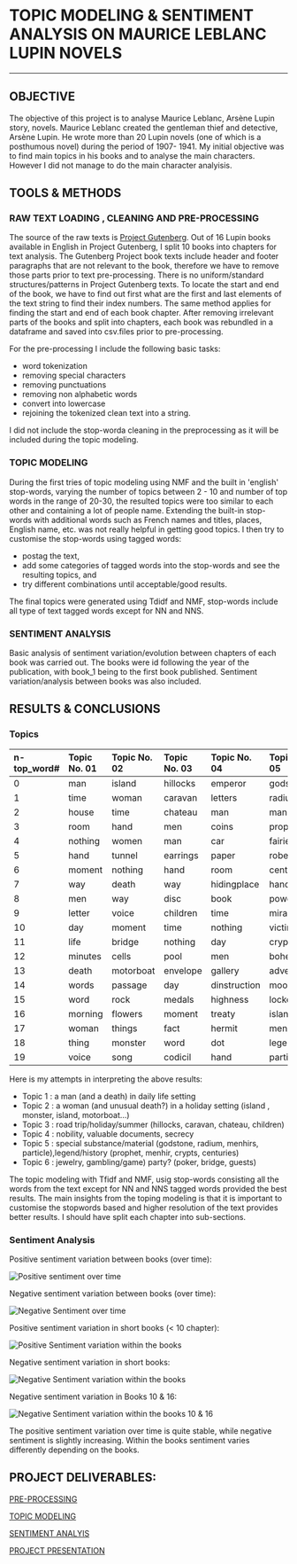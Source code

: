 # TOPIC MODELING & SENTIMENT ANALYSIS ON MAURICE LEBLANC LUPIN NOVELS

___
## OBJECTIVE
The objective of this project is to analyse Maurice Leblanc, Arsène Lupin story, novels.
Maurice Leblanc created the gentleman thief and detective, Arsène Lupin. He wrote more than 20  Lupin novels  (one of which is a posthumous novel) during the period of 1907- 1941.
My initial objective was to find main topics in his books and to  analyse the main characters. However I did not manage to do the main character analyisis.


## TOOLS & METHODS
### RAW TEXT LOADING , CLEANING  AND PRE-PROCESSING
The source of the raw texts is [Project Gutenberg](https://www.gutenberg.org/ebooks/search/?query=Maurice+Leblanc&submit_search=Go%21). 
Out of 16 Lupin books available in English in Project Gutenberg, I split 10 books into chapters for text analysis. 
The Gutenberg Project book texts include header and footer paragraphs that are not relevant to the book, therefore we have to remove those parts prior to text pre-processing.
There is no uniform/standard structures/patterns in Project Gutenberg texts. To locate the start and end of the book, we have to find out first what are the first and last elements of the text string to find their index numbers. The same method applies for finding the start and end of each book chapter. 
After removing irrelevant parts of the books and split into chapters, each book was rebundled in a dataframe and saved into csv.files prior to pre-processing.

For the pre-processing I include the following basic tasks:
* word tokenization
* removing special characters
* removing punctuations
* removing non alphabetic words
* convert into lowercase
* rejoining the tokenized clean text into a string.

I did not include the stop-worda cleaning in the preprocessing as it will be included during the topic modeling. 

### TOPIC MODELING

During the first tries of topic modeling using  NMF and the built in 'english' stop-words, varying the number of topics between 2 - 10 and number of top words in the range of 20-30, the resulted topics were too similar to each other and containing a lot of people name. Extending the built-in stop-words with additional words such as French names and titles, places, English name, etc. was not really helpful in getting good topics.
I then try to customise the stop-words using tagged words:
* postag the text,
* add some categories of tagged words into the stop-words and see the resulting topics, and
* try different combinations until acceptable/good results. 

The final topics were generated using Tdidf and NMF, stop-words include all type of text tagged words except for NN and NNS.

### SENTIMENT ANALYSIS
Basic analysis of sentiment variation/evolution between chapters of each book was carried out.
The books were id following the year of the publication, with book_1 being to the first book published. Sentiment variation/analysis between books was also included. 



## RESULTS & CONCLUSIONS

### Topics

|n-top_word#| Topic No. 01 |Topic No. 02 | Topic No. 03 |Topic No. 04 |Topic No. 05 | Topic No. 06|
|:----------|:-------------|:------------|:-------------|:------------|:------------|:------------|
|0          | man          | island      | hillocks     | emperor     | godstone    | necklace    |
|1          | time         | woman       | caravan      | letters     | radium      | transom     |
|2          | house        | time        | chateau      | man         | man         | cabinet     |
|3          | room         | hand        | men          | coins       | prophet     | poker       |
|4          | nothing      | women       | man          | car         | fairies     | guests      |
|5          | hand         | tunnel      | earrings     | paper       | robe        | room        |
|6          | moment       | nothing     | hand         | room        | centuries   | house       |
|7          | way          | death       | way          | hidingplace | hand        | wife        |
|8          | men          | way         | disc         | book        | power       | shelves     |
|9          | letter       | voice       | children     | time        | miracle     | bohmer      |
|10         | day          | moment      | time         | nothing     | victims     | retaux      |
|11         | life         | bridge      | nothing      | day         | crypts      | anyone      |
|12         | minutes      | cells       | pool         | men         | bohemia     | occasions   |
|13         | death        | motorboat   | envelope     | gallery     | adventure   | letter      |
|14         | words        | passage     | day          | dinstruction| moors       | court       |
|15         | word         | rock        | medals       | highness    | locket      | bridge      |
|16         | morning      | flowers     | moment       | treaty      | island      | apartment   |
|17         | woman        | things      | fact         | hermit      | menhirs     | palermo     |
|18         | thing        | monster     | word         | dot         | legend      | motte       |
|19         | voice        | song        | codicil      | hand        | particle    | schoolmate  |

Here is my attempts in interpreting the above results:
* Topic 1 : a man (and a death) in daily life setting 
* Topic 2 : a woman (and unusual death?) in a holiday setting (island , monster, island, motorboat...)
* Topic 3 : road trip/holiday/summer (hillocks, caravan, chateau, children)
* Topic 4 : nobility, valuable documents, secrecy
* Topic 5 : special substance/material (godstone, radium, menhirs, particle),legend/history (prophet, menhir, crypts, centuries)
* Topic 6 : jewelry, gambling/game) party? (poker, bridge, guests)

The topic modeling with Tfidf and NMF, usig stop-words consisting all the words from the text except for NN and NNS tagged words provided the best results.
The main insights from the toping modeling is that it is important to customise the stopwords based and higher resolution of the text provides better results. I should have split each chapter into sub-sections. 

### Sentiment Analysis
Positive sentiment variation between books (over time):

![Positive sentiment over time](sentpos_overtime.png)

Negative sentiment variation between books (over time):

![Negative Sentiment over time](sentneg_overtime.png)

Positive sentiment variation in short books (< 10 chapter):

![Positive Sentiment variation within the books](sentpos_short.png)

Negative sentiment variation in short books:

![Negative Sentiment variation within the books](sentneg_short.png)

Negative sentiment variation in Books 10 & 16:

![Negative Sentiment variation within the books 10 & 16](sentneg_10&16.png)

The positive sentiment variation over time is quite stable, while negative sentiment is slightly increasing.
Within the books sentiment varies differently depending on the books. 


## PROJECT DELIVERABLES:

[PRE-PROCESSING](project_4_preprocessing.ipynb)

[TOPIC MODELING](modeling-final.ipynb)

[SENTIMENT ANALYIS](sentiment.ipynb)

[PROJECT PRESENTATION](project-4.pptx)

